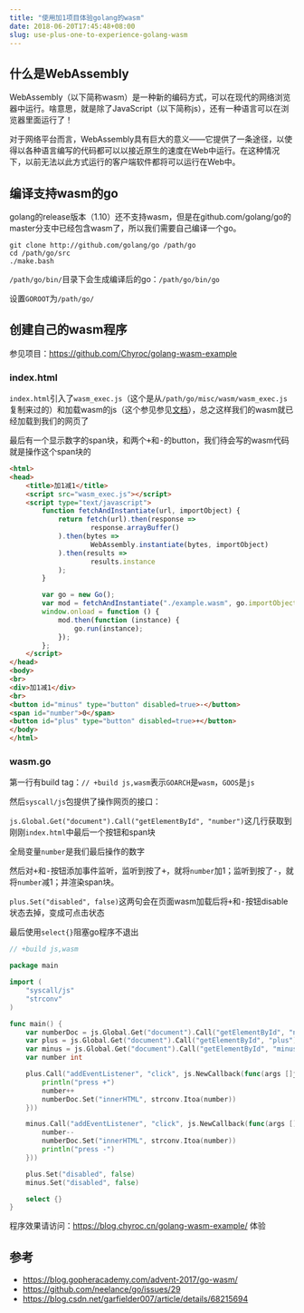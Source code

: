 ```yaml
---
title: "使用加1项目体验golang的wasm"
date: 2018-06-20T17:45:48+08:00
slug: use-plus-one-to-experience-golang-wasm
---
```


## 什么是WebAssembly

WebAssembly（以下简称wasm）是一种新的编码方式，可以在现代的网络浏览器中运行。啥意思，就是除了JavaScript（以下简称js），还有一种语言可以在浏览器里面运行了！

对于网络平台而言，WebAssembly具有巨大的意义——它提供了一条途径，以使得以各种语言编写的代码都可以以接近原生的速度在Web中运行。在这种情况下，以前无法以此方式运行的客户端软件都将可以运行在Web中。

## 编译支持wasm的go

golang的release版本（1.10）还不支持wasm，但是在github.com/golang/go的master分支中已经包含wasm了，所以我们需要自己编译一个go。

```
git clone http://github.com/golang/go /path/go
cd /path/go/src
./make.bash
```

`/path/go/bin/`目录下会生成编译后的go：`/path/go/bin/go`

设置`GOROOT`为`/path/go/`

## 创建自己的wasm程序

参见项目：https://github.com/Chyroc/golang-wasm-example

### index.html

`index.html`引入了`wasm_exec.js`（这个是从`/path/go/misc/wasm/wasm_exec.js`复制来过的）和加载wasm的js（这个参见参见[文档](https://developer.mozilla.org/zh-CN/docs/WebAssembly/Loading_and_running#%E4%BD%BF%E7%94%A8Fetch)），总之这样我们的wasm就已经加载到我们的网页了

最后有一个显示数字的span块，和两个<kbd>+</kbd>和<kbd>-</kbd>的button，我们待会写的wasm代码就是操作这个span块的

```html
<html>
<head>
    <title>加1减1</title>
    <script src="wasm_exec.js"></script>
    <script type="text/javascript">
        function fetchAndInstantiate(url, importObject) {
            return fetch(url).then(response =>
                    response.arrayBuffer()
            ).then(bytes =>
                    WebAssembly.instantiate(bytes, importObject)
            ).then(results =>
                    results.instance
            );
        }

        var go = new Go();
        var mod = fetchAndInstantiate("./example.wasm", go.importObject);
        window.onload = function () {
            mod.then(function (instance) {
                go.run(instance);
            });
        };
    </script>
</head>
<body>
<br>
<div>加1减1</div>
<br>
<button id="minus" type="button" disabled=true>-</button>
<span id="number">0</span>
<button id="plus" type="button" disabled=true>+</button>
</body>
</html>
```

### wasm.go

第一行有build tag：`// +build js,wasm`表示`GOARCH`是`wasm`，`GOOS`是`js`

然后`syscall/js`包提供了操作网页的接口：

`js.Global.Get("document").Call("getElementById", "number")`这几行获取到刚刚`index.html`中最后一个按钮和span块

全局变量`number`是我们最后操作的数字

然后对<kbd>+</kbd>和<kbd>-</kbd>按钮添加事件监听，监听到按了<kbd>+</kbd>，就将`number`加1；监听到按了<kbd>-</kbd>，就将`number`减1；并渲染span块。

`plus.Set("disabled", false)`这两句会在页面wasm加载后将<kbd>+</kbd>和<kbd>-</kbd>按钮disable状态去掉，变成可点击状态

最后使用`select{}`阻塞go程序不退出

```go
// +build js,wasm

package main

import (
	"syscall/js"
	"strconv"
)

func main() {
	var numberDoc = js.Global.Get("document").Call("getElementById", "number")
	var plus = js.Global.Get("document").Call("getElementById", "plus")
	var minus = js.Global.Get("document").Call("getElementById", "minus")
	var number int

	plus.Call("addEventListener", "click", js.NewCallback(func(args []js.Value) {
		println("press +")
		number++
		numberDoc.Set("innerHTML", strconv.Itoa(number))
	}))

	minus.Call("addEventListener", "click", js.NewCallback(func(args []js.Value) {
		number--
		numberDoc.Set("innerHTML", strconv.Itoa(number))
		println("press -")
	}))

	plus.Set("disabled", false)
	minus.Set("disabled", false)

	select {}
}
```

程序效果请访问：https://blog.chyroc.cn/golang-wasm-example/ 体验

## 参考

* https://blog.gopheracademy.com/advent-2017/go-wasm/
* https://github.com/neelance/go/issues/29
* https://blog.csdn.net/garfielder007/article/details/68215694